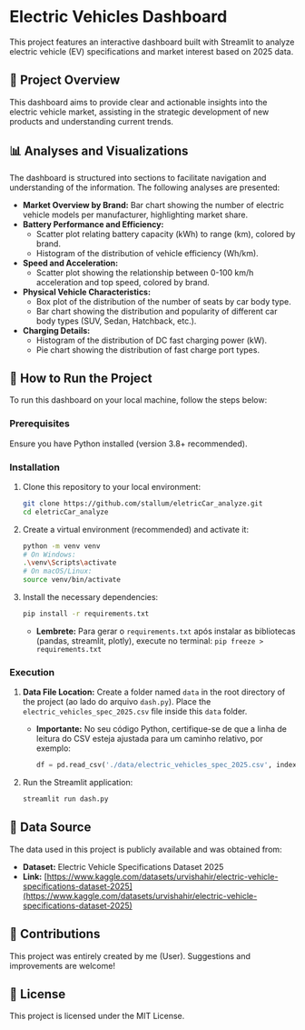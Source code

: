 # Electric Vehicles Dashboard

This project features an interactive dashboard built with Streamlit to analyze electric vehicle (EV) specifications and market interest based on 2025 data.

## 📝 Project Overview

This dashboard aims to provide clear and actionable insights into the electric vehicle market, assisting in the strategic development of new products and understanding current trends.

## 📊 Analyses and Visualizations

The dashboard is structured into sections to facilitate navigation and understanding of the information. The following analyses are presented:

* **Market Overview by Brand:** Bar chart showing the number of electric vehicle models per manufacturer, highlighting market share.
* **Battery Performance and Efficiency:**
    * Scatter plot relating battery capacity (kWh) to range (km), colored by brand.
    * Histogram of the distribution of vehicle efficiency (Wh/km).
* **Speed and Acceleration:**
    * Scatter plot showing the relationship between 0-100 km/h acceleration and top speed, colored by brand.
* **Physical Vehicle Characteristics:**
    * Box plot of the distribution of the number of seats by car body type.
    * Bar chart showing the distribution and popularity of different car body types (SUV, Sedan, Hatchback, etc.).
* **Charging Details:**
    * Histogram of the distribution of DC fast charging power (kW).
    * Pie chart showing the distribution of fast charge port types.

## 🚀 How to Run the Project

To run this dashboard on your local machine, follow the steps below:

### Prerequisites

Ensure you have Python installed (version 3.8+ recommended).

### Installation

1.  Clone this repository to your local environment:
    ```bash
    git clone https://github.com/stallum/eletricCar_analyze.git
    cd eletricCar_analyze
    ```

2.  Create a virtual environment (recommended) and activate it:
    ```bash
    python -m venv venv
    # On Windows:
    .\venv\Scripts\activate
    # On macOS/Linux:
    source venv/bin/activate
    ```

3.  Install the necessary dependencies:
    ```bash
    pip install -r requirements.txt
    ```
    * **Lembrete:** Para gerar o `requirements.txt` após instalar as bibliotecas (pandas, streamlit, plotly), execute no terminal: `pip freeze > requirements.txt`

### Execution

1.  **Data File Location:** Create a folder named `data` in the root directory of the project (ao lado do arquivo `dash.py`). Place the `electric_vehicles_spec_2025.csv` file inside this `data` folder.
    * **Importante:** No seu código Python, certifique-se de que a linha de leitura do CSV esteja ajustada para um caminho relativo, por exemplo:
        ```python
        df = pd.read_csv('./data/electric_vehicles_spec_2025.csv', index_col=False)
        ```

2.  Run the Streamlit application:
    ```bash
    streamlit run dash.py
    ```

## 💾 Data Source

The data used in this project is publicly available and was obtained from:

* **Dataset:** Electric Vehicle Specifications Dataset 2025
* **Link:** [https://www.kaggle.com/datasets/urvishahir/electric-vehicle-specifications-dataset-2025](https://www.kaggle.com/datasets/urvishahir/electric-vehicle-specifications-dataset-2025)

## 🤝 Contributions

This project was entirely created by me (User). Suggestions and improvements are welcome!

## 📜 License

This project is licensed under the MIT License.
